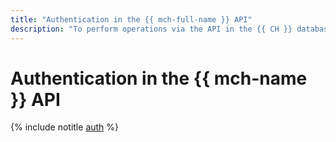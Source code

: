 ```yaml
---
title: "Authentication in the {{ mch-full-name }} API"
description: "To perform operations via the API in the {{ CH }} database management service - {{ mch-full-name }}, you need to obtain an IAM token for your account."
---
```


# Authentication in the {{ mch-name }} API

{% include notitle [auth](../../_includes/authentication.md) %}
